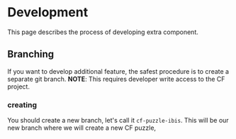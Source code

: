 # Development

This page describes the process of developing extra component.

## Branching

If you want to develop additional feature, the safest procedure is to create a separate git branch. **NOTE**: This requires developer write access to the CF project.

### creating

You should create a new branch, let's call it `cf-puzzle-ibis`. This will be our new branch where we will create a new CF puzzle,
